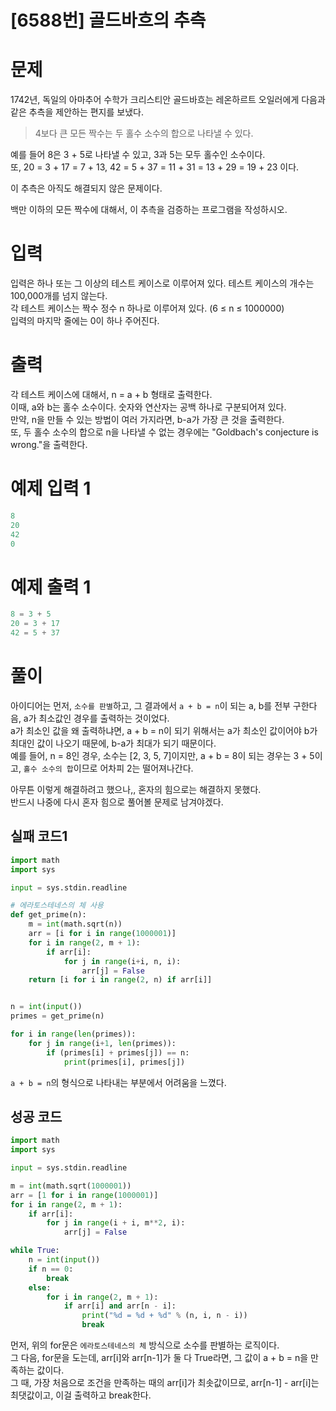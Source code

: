 # [6588번] 골드바흐의 추측

# 문제
1742년, 독일의 아마추어 수학가 크리스티안 골드바흐는 레온하르트 오일러에게 다음과 같은 추측을 제안하는 편지를 보냈다.  

> 4보다 큰 모든 짝수는 두 홀수 소수의 합으로 나타낼 수 있다.  

예를 들어 8은 3 + 5로 나타낼 수 있고, 3과 5는 모두 홀수인 소수이다.  
또, 20 = 3 + 17 = 7 + 13, 42 = 5 + 37 = 11 + 31 = 13 + 29 = 19 + 23 이다.  

이 추측은 아직도 해결되지 않은 문제이다.

백만 이하의 모든 짝수에 대해서, 이 추측을 검증하는 프로그램을 작성하시오.  

# 입력
입력은 하나 또는 그 이상의 테스트 케이스로 이루어져 있다. 테스트 케이스의 개수는 100,000개를 넘지 않는다.  
각 테스트 케이스는 짝수 정수 n 하나로 이루어져 있다. (6 ≤ n ≤ 1000000)  
입력의 마지막 줄에는 0이 하나 주어진다.  

# 출력
각 테스트 케이스에 대해서, n = a + b 형태로 출력한다.  
이때, a와 b는 홀수 소수이다. 숫자와 연산자는 공백 하나로 구분되어져 있다.  
만약, n을 만들 수 있는 방법이 여러 가지라면, b-a가 가장 큰 것을 출력한다.  
또, 두 홀수 소수의 합으로 n을 나타낼 수 없는 경우에는 "Goldbach's conjecture is wrong."을 출력한다.  

# 예제 입력 1
```python
8
20
42
0
```  

# 예제 출력 1
```python
8 = 3 + 5
20 = 3 + 17
42 = 5 + 37
```

# 풀이
아이디어는 먼저, `소수를 판별`하고, 그 결과에서 `a + b = n`이 되는 a, b를 전부 구한다음, a가 최소값인 경우를 출력하는 것이었다.  
a가 최소인 값을 왜 출력하냐면, a + b = n이 되기 위해서는 a가 최소인 값이어야 b가 최대인 값이 나오기 때문에, b-a가 최대가 되기 때문이다.  
예를 들어, n = 8인 경우, 소수는 [2, 3, 5, 7]이지만, a + b = 8이 되는 경우는 3 + 5이고, `홀수 소수의 합`이므로 어차피 2는 떨어져나간다.  

아무튼 이렇게 해결하려고 했으나,, 혼자의 힘으로는 해결하지 못했다.  
반드시 나중에 다시 혼자 힘으로 풀어볼 문제로 남겨야겠다.  

## 실패 코드1
```python
import math
import sys

input = sys.stdin.readline

# 에라토스테네스의 체 사용
def get_prime(n):
    m = int(math.sqrt(n))
    arr = [i for i in range(1000001)]
    for i in range(2, m + 1):
        if arr[i]:
            for j in range(i+i, n, i):
                arr[j] = False
    return [i for i in range(2, n) if arr[i]]


n = int(input())
primes = get_prime(n)

for i in range(len(primes)):
    for j in range(i+1, len(primes)):
        if (primes[i] + primes[j]) == n:
            print(primes[i], primes[j])

```  
`a + b = n`의 형식으로 나타내는 부분에서 어려움을 느꼈다.  

## 성공 코드
```python
import math
import sys

input = sys.stdin.readline

m = int(math.sqrt(1000001))
arr = [1 for i in range(1000001)]
for i in range(2, m + 1):
    if arr[i]:
        for j in range(i + i, m**2, i):
            arr[j] = False

while True:
    n = int(input())
    if n == 0:
        break
    else:
        for i in range(2, m + 1):
            if arr[i] and arr[n - i]:
                print("%d = %d + %d" % (n, i, n - i))
                break

```  

먼저, 위의 for문은 `에라토스테네스의 체` 방식으로 소수를 판별하는 로직이다.  
그 다음, for문을 도는데, arr[i]와 arr[n-1]가 둘 다 True라면, 그 값이 a + b = n을 만족하는 값이다.  
그 때, 가장 처음으로 조건을 만족하는 때의 arr[i]가 최솟값이므로, arr[n-1] - arr[i]는 최댓값이고, 이걸 출력하고 break한다.  
